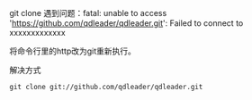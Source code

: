 
git clone 遇到问题：fatal: unable to access 'https://github.com/qdleader/qdleader.git': Failed to connect to xxxxxxxxxxxxx



将命令行里的http改为git重新执行。



解决方式

```
git clone git://github.com/qdleader/qdleader.git
```
